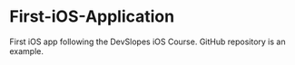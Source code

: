 # First-iOS-Application
First iOS app following the DevSlopes iOS Course. GitHub repository is an example. 
